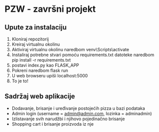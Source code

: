 # PZW - završni projekt

## Upute za instalaciju
1. Kloniraj repozitorij
2. Kreiraj virtualnu okolinu
3. Aktiviraj virtualnu okolinu naredbom venv\Scripts\activate
4. Instaliraj potrebne stvari pomoću requirements.txt datoteke naredbom pip install -r requirements.txt
5. postavi index.py kao FLASK_APP
6. Pokreni naredbom flask run
7. U web browseru upiši localhost:5000
8. To je to!

## Sadržaj web aplikacije
- Dodavanje, brisanje i uređivanje postojećih pizza u bazi podataka
- Admin login (username = admin@admin.com, lozinka = adminadmin)
- Izlistavanje svih narudžbi i njihovo pojedinačno brisanje
- Shopping cart i brisanje proizvoda iz nje
